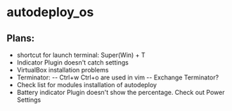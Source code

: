 # autodeploy_os

## Plans:
- shortcut for launch terminal: Super(Win) + T
- Indicator Plugin doesn't catch settings
- VirtualBox installation problems
- Terminator:
-- Ctrl+w Ctrl+o are used in vim
-- Exchange Terminator?
- Check list for modules installation of autodeploy
- Battery indicator Plugin doesn't show the percentage. Check out Power Settings

